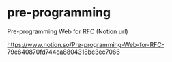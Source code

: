 # pre-programming

Pre-programming Web for RFC (Notion url)

https://www.notion.so/Pre-programming-Web-for-RFC-79e640870fd744ca8804318bc3ec7066
